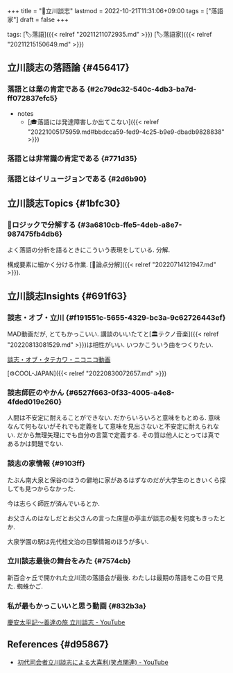 +++
title = "👨立川談志"
lastmod = 2022-10-21T11:31:06+09:00
tags = ["落語家"]
draft = false
+++

tags: [🏷落語]({{< relref "20211211072935.md" >}}) [🏷落語家]({{< relref "20211215150649.md" >}})


## 立川談志の落語論 {#456417}


### 落語とは業の肯定である {#2c79dc32-540c-4db3-ba7d-ff072837efc5}

-   notes
    -   [🎓落語には発達障害しか出てこない]({{< relref "20221005175959.md#bbdcca59-fed9-4c25-b9e9-dbadb9828838" >}})


### 落語とは非常識の肯定である {#771d35}


### 落語とはイリュージョンである {#2d6b90}


## 立川談志Topics {#1bfc30}


### 🤔ロジックで分解する {#3a6810cb-ffe5-4deb-a8e7-987475fb4db6}

よく落語の分析を語るときにこういう表現をしている. 分解.

構成要素に細かく分ける作業. [📝論点分解]({{< relref "20220714121947.md" >}}).


## 立川談志Insights {#691f63}


### 談志・オブ・立川 {#f191551c-5655-4329-bc3a-9c62726443ef}

MAD動画だが, とてもかっこいい. 講談のいいたてと[🏛テクノ音楽]({{< relref "20220813081529.md" >}})は相性がいい. いつかこういう曲をつくりたい.

[談志・オブ・タテカワ - ニコニコ動画](https://www.nicovideo.jp/watch/sm4710772)

[⚙COOL-JAPAN]({{< relref "20220830072657.md" >}})


### 談志師匠のやかん {#6527f663-0f33-4005-a4e8-4fded019e260}

人間は不安定に耐えることができない. だからいろいろと意味をもとめる. 意味なんて何もないがそれでも定義をして意味を見出さないと不安定に耐えられない. だから無理矢理にでも自分の言葉で定義する. その質は他人にとっては真であるかは問題でない.


### 談志の家情報 {#9103ff}

たぶん南大泉と保谷のほうの僻地に家があるはずなのだが大学生のときいくら探しても見つからなかった.

今は志らく師匠が済んでいるとか.

お父さんのはなしだとお父さんの言った床屋の亭主が談志の髪を何度もきったとか.

大泉学園の駅は先代桂文治の目撃情報のほうが多い.


### 立川談志最後の舞台をみた {#7574cb}

新百合ヶ丘で開かれた立川流の落語会が最後. わたしは最期の落語をこの目で見た. 蜘蛛かご.


### 私が最もかっこいいと思う動画 {#832b3a}

[慶安太平記～善達の旅 立川談志 - YouTube](https://www.youtube.com/watch?v=TuLOf7A3sYU)


## References {#d95867}

-   [初代司会者立川談志による大喜利(笑点関連) - YouTube](https://www.youtube.com/watch?v=cuHOhlRbOHc)
